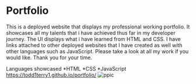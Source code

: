 # Portfolio
This is a deployed website that displays my professional working portfolio. It showcases all my talents that i have achieved thus far in my developer journey. The UI displays what i have learned from HTML and CSS. I have links attached to other deployed websites that I have created as well with other languages such as JavaScript. Please take a look at all my work if you would like. Thank you for your time.

Languages showcased
*HTML
*CSS
*JavaScript 
 https://todd1terry1.github.io/portfolio/
![ppic](https://user-images.githubusercontent.com/84549472/131938603-9a23b699-85a2-4571-86ae-059563048c37.jpg)
